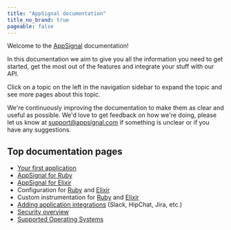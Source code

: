 ```yaml
---
title: "AppSignal documentation"
title_no_brand: true
pageable: false
---
```


Welcome to the [AppSignal](https://appsignal.com) documentation!

In this documentation we aim to give you all the information you need to get
started, get the most out of the features and integrate your stuff with our
API.

Click on a topic on the left in the navigation sidebar to expand the topic and
see more pages about this topic.

We're continuously improving the documentation to make them as clear and useful
as possible. We'd love to get feedback on how we're doing, please let us know
at [support@appsignal.com](mailto:support@appsignal.com) if something is
unclear or if you have any suggestions.

## Top documentation pages

- [Your first application](/getting-started/new-application.html)
- [AppSignal for Ruby](/ruby/index.html)
- [AppSignal for Elixir](/elixir/index.html)
- Configuration for [Ruby](/ruby/configuration/index.html) and [Elixir](/elixir/configuration/index.html)
- Custom instrumentation for [Ruby](/ruby/instrumentation/index.html) and [Elixir](/elixir/instrumentation/index.html)
- [Adding application integrations](/application/integrations/index.html) (Slack, HipChat, Jira, etc.)
- [Security overview](/appsignal/security.html)
- [Supported Operating Systems](/support/operating-systems.html)
